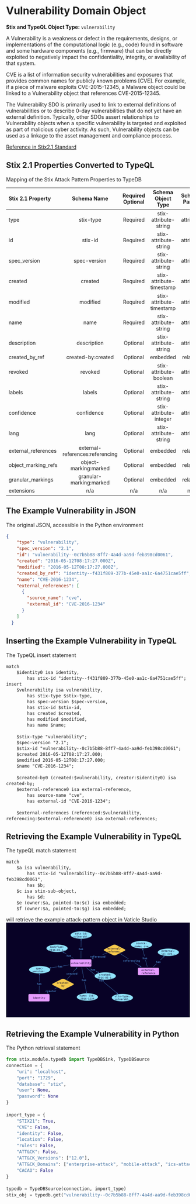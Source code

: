 # Vulnerability Domain Object

**Stix and TypeQL Object Type:**  `vulnerability`

A Vulnerability is a weakness or defect in the requirements, designs, or implementations of the computational logic (e.g., code) found in software and some hardware components (e.g., firmware) that can be directly exploited to negatively impact the confidentiality, integrity, or availability of that system.

 

CVE is a list of information security vulnerabilities and exposures that provides common names for publicly known problems [CVE]. For example, if a piece of malware exploits CVE-2015-12345, a Malware object could be linked to a Vulnerability object that references CVE-2015-12345.

The Vulnerability SDO is primarily used to link to external definitions of vulnerabilities or to describe 0-day vulnerabilities that do not yet have an external definition. Typically, other SDOs assert relationships to Vulnerability objects when a specific vulnerability is targeted and exploited as part of malicious cyber activity. As such, Vulnerability objects can be used as a linkage to the asset management and compliance process.

[Reference in Stix2.1 Standard](https://docs.oasis-open.org/cti/stix/v2.1/os/stix-v2.1-os.html#_q5ytzmajn6re)
## Stix 2.1 Properties Converted to TypeQL
Mapping of the Stix Attack Pattern Properties to TypeDB

|  Stix 2.1 Property    |           Schema Name             | Required  Optional  |      Schema Object Type | Schema Parent  |
|:--------------------|:--------------------------------:|:------------------:|:------------------------:|:-------------:|
|  type                 |            stix-type              |      Required       |  stix-attribute-string    |   attribute    |
|  id                   |             stix-id               |      Required       |  stix-attribute-string    |   attribute    |
|  spec_version         |           spec-version            |      Required       |  stix-attribute-string    |   attribute    |
|  created              |             created               |      Required       | stix-attribute-timestamp  |   attribute    |
|  modified             |             modified              |      Required       | stix-attribute-timestamp  |   attribute    |
|  name                 |               name                |      Required       |  stix-attribute-string    |   attribute    |
|  description          |           description             |      Optional       |  stix-attribute-string    |   attribute    |
|  created_by_ref       |        created-by:created         |      Optional       |   embedded     |relation |
|  revoked              |             revoked               |      Optional       |  stix-attribute-boolean   |   attribute    |
|  labels               |              labels               |      Optional       |  stix-attribute-string    |   attribute    |
|  confidence           |            confidence             |      Optional       |  stix-attribute-integer   |   attribute    |
|  lang                 |               lang                |      Optional       |  stix-attribute-string    |   attribute    |
|  external_references  | external-references:referencing   |      Optional       |   embedded     |relation |
|  object_marking_refs  |      object-marking:marked        |      Optional       |   embedded     |relation |
|  granular_markings    |     granular-marking:marked       |      Optional       |   embedded     |relation |
|  extensions           |               n/a                 |        n/a          |           n/a             |      n/a       |

## The Example Vulnerability in JSON
The original JSON, accessible in the Python environment
```json
{
    "type": "vulnerability",  
    "spec_version": "2.1",  
    "id": "vulnerability--0c7b5b88-8ff7-4a4d-aa9d-feb398cd0061",  
    "created": "2016-05-12T08:17:27.000Z",  
    "modified": "2016-05-12T08:17:27.000Z",  
    "created_by_ref": "identity--f431f809-377b-45e0-aa1c-6a4751cae5ff",  
    "name": "CVE-2016-1234",  
    "external_references": [  
      {  
        "source_name": "cve",  
        "external_id": "CVE-2016-1234"  
      }  
    ]  
  }
```


## Inserting the Example Vulnerability in TypeQL
The TypeQL insert statement
```typeql
match  
    $identity0 isa identity, 
        has stix-id "identity--f431f809-377b-45e0-aa1c-6a4751cae5ff";
insert 
    $vulnerability isa vulnerability,
        has stix-type $stix-type,
        has spec-version $spec-version,
        has stix-id $stix-id,
        has created $created,
        has modified $modified,
        has name $name;
    
    $stix-type "vulnerability";
    $spec-version "2.1";
    $stix-id "vulnerability--0c7b5b88-8ff7-4a4d-aa9d-feb398cd0061";
    $created 2016-05-12T08:17:27.000;
    $modified 2016-05-12T08:17:27.000;
    $name "CVE-2016-1234";
    
    $created-by0 (created:$vulnerability, creator:$identity0) isa created-by;
    $external-reference0 isa external-reference,
        has source-name "cve",
        has external-id "CVE-2016-1234";
    
    $external-references (referenced:$vulnerability, referencing:$external-reference0) isa external-references;
```

## Retrieving the Example Vulnerability in TypeQL
The typeQL match statement

```typeql
match
    $a isa vulnerability,
        has stix-id "vulnerability--0c7b5b88-8ff7-4a4d-aa9d-feb398cd0061",
        has $b;
    $c isa stix-sub-object,
        has $d;
    $e (owner:$a, pointed-to:$c) isa embedded;
    $f (owner:$a, pointed-to:$g) isa embedded;
```


will retrieve the example attack-pattern object in Vaticle Studio
![Vulnerability Example](./img/vulnerability.png)

## Retrieving the Example Vulnerability  in Python
The Python retrieval statement

```python
from stix.module.typedb import TypeDBSink, TypeDBSource
connection = {
    "uri": "localhost",
    "port": "1729",
    "database": "stix",
    "user": None,
    "password": None
}

import_type = {
    "STIX21": True,
    "CVE": False,
    "identity": False,
    "location": False,
    "rules": False,
    "ATT&CK": False,
    "ATT&CK_Versions": ["12.0"],
    "ATT&CK_Domains": ["enterprise-attack", "mobile-attack", "ics-attack"],
    "CACAO": False
}

typedb = TypeDBSource(connection, import_type)
stix_obj = typedb.get("vulnerability--0c7b5b88-8ff7-4a4d-aa9d-feb398cd0061")
```

